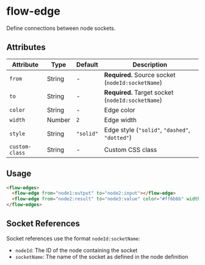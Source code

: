 # flow-edge

Define connections between node sockets.

## Attributes

| Attribute | Type | Default | Description |
|-----------|------|---------|-------------|
| `from` | String | - | **Required.** Source socket (`nodeId:socketName`) |
| `to` | String | - | **Required.** Target socket (`nodeId:socketName`) |
| `color` | String | - | Edge color |
| `width` | Number | `2` | Edge width |
| `style` | String | `"solid"` | Edge style (`"solid"`, `"dashed"`, `"dotted"`) |
| `custom-class` | String | - | Custom CSS class |

## Usage

```html
<flow-edges>
  <flow-edge from="node1:output" to="node2:input"></flow-edge>
  <flow-edge from="node2:result" to="node3:value" color="#ff6b6b" width="3"></flow-edge>
</flow-edges>
```

## Socket References

Socket references use the format `nodeId:socketName`:
- `nodeId`: The ID of the node containing the socket
- `socketName`: The name of the socket as defined in the node definition